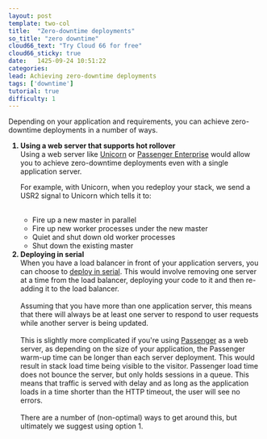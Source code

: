 ```yaml
---
layout: post
template: two-col
title:  "Zero-downtime deployments"
so_title: "zero downtime"
cloud66_text: "Try Cloud 66 for free"
cloud66_sticky: true
date:   1425-09-24 10:51:22
categories:
lead: Achieving zero-downtime deployments
tags: ['downtime']
tutorial: true
difficulty: 1
---
```


Depending on your application and requirements, you can achieve zero-downtime deployments in a number of ways.

<ol>
<b><li>Using a web server that supports hot rollover</li></b>
Using a web server like <a href="/web-server/unicorn-rack-server.html">Unicorn</a> or <a href="/how-to/passenger-enterprise.html">Passenger Enterprise</a> would allow you to achieve zero-downtime deployments even with a single application server.

For example, with Unicorn, when you redeploy your stack, we send a USR2 signal to Unicorn which tells it to:<br/><br/>
<ul>
<li>Fire up a new master in parallel</li>
<li>Fire up new worker processes under the new master</li>
<li>Quiet and shut down old worker processes</li>
<li>Shut down the existing master</li>
</ul>
<b><li>Deploying in serial</li></b>
When you have a load balancer in front of your application servers, you can choose to <a href="/stack-features/parallel-deployment.html">deploy in serial</a>. This would involve removing one server at a time from the load balancer, deploying your code to it and then re-adding it to the load balancer.
<br/><br/>
Assuming that you have more than one application server, this means that there will always be at least one server to respond to user requests while another server is being updated.
<br/><br/>
This is slightly more complicated if you're using <a href="/web-server/custom-webserver.html">Passenger</a> as a web server, as depending on the size of your application, the Passenger warm-up time can be longer than each server deployment. This would result in stack load time being visible to the visitor.
Passenger load time does not bounce the server, but only holds sessions in a queue. This means that traffic is served with delay and as long as the application loads in a time shorter than the HTTP timeout, the user will see no errors.
<br/><br/>
There are a number of (non-optimal) ways to get around this, but ultimately we suggest using option 1.
</ol>
